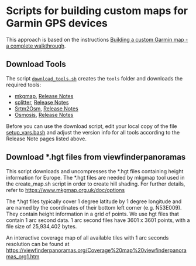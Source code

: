 # Scripts for building custom maps for Garmin GPS devices

This approach is based on the instructions
[Building a custom Garmin map - a complete walkthrough](https://github.com/Matthias1102/OpenTopoMap/blob/master/garmin/README.md).

## Download Tools

The script [`download_tools.sh`](./download_tools.sh) creates the `tools` folder and downloads the required tools:

- [mkgmap](https://www.mkgmap.org.uk/doc/index.html), [Release Notes](https://www.mkgmap.org.uk/download/mkgmap.html)
- [splitter](https://www.mkgmap.org.uk/doc/splitter.html), [Release Notes](https://www.mkgmap.org.uk/download/splitter.html)
- [Srtm2Osm](https://wiki.openstreetmap.org/wiki/Srtm2Osm), [Release Notes](https://wiki.openstreetmap.org/wiki/Srtm2Osm#Download)
- [Osmosis](https://wiki.openstreetmap.org/wiki/Osmosis), [Release Notes](https://github.com/openstreetmap/osmosis/releases/tag/0.49.2)

Before you can use the download script, edit your local copy of the file
[setup_vars.bash](https://github.com/Matthias1102/GarminContourMap/blob/main/setup_vars.bash)
and adjust the version info for all tools according to the Release Note pages listed above.

## Download *.hgt files from viewfinderpanoramas

This script downloads and  uncompresses the *.hgt files containing height information
for Europe. The *.hgt files are needed by mkgmap tool used in the
create_map.sh script in order to create hill shading. For further
details, refer to https://www.mkgmap.org.uk/doc/options

The *.hgt files typically cover 1 degree latitude by 1 degree longitude
and are named by the coordinates of their bottom left corner (e.g. N53E009).
They contain height information in a grid of points. We use hgt files
that contain 1 arc second data. 1 arc second files have 3601 x 3601
points, with a file size of 25,934,402 bytes.

An interactive coverage map of all available tiles with 1 arc seconds
resolution can be found at
https://viewfinderpanoramas.org/Coverage%20map%20viewfinderpanoramas_org1.htm


